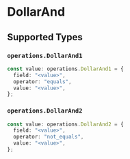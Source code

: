 # DollarAnd


## Supported Types

### `operations.DollarAnd1`

```typescript
const value: operations.DollarAnd1 = {
  field: "<value>",
  operator: "equals",
  value: "<value>",
};
```

### `operations.DollarAnd2`

```typescript
const value: operations.DollarAnd2 = {
  field: "<value>",
  operator: "not_equals",
  value: "<value>",
};
```

